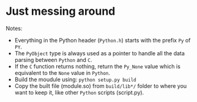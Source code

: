 # Just messing around

Notes:
* Everything in the Python header (`Python.h`) starts with the prefix `Py` of `PY`.
* The `PyObject` type is always used as a pointer to handle all the data parsing between `Python` and `C`.
* If the `C` function returns nothing, return the `Py_None` value which is equivalent to the `None` value in `Python`.
* Build the moudule using: `python setup.py build`
* Copy the built file (module.so) from `build/lib*/` folder to where you want to keep it, like other `Python` scripts (script.py).

